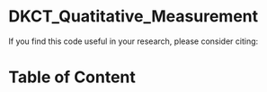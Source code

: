 # DKCT_Quatitative_Measurement
If you find this code useful in your research, please consider citing:

# Table of Content
